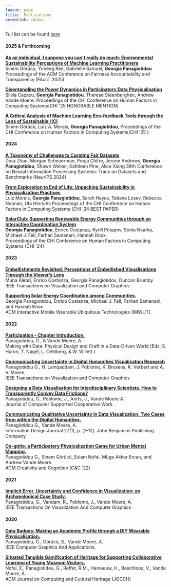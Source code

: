 ```yaml
---
layout: page
title:  Publications
permalink: /pubs/
---
```


Full list can be found [here](https://kclpure.kcl.ac.uk/portal/en/persons/georgia.panagiotidou/publications/)

#### 2025 & Forthcoming

**[As an individual, I suppose you can't really do much: Environmental Sustainability Perceptions of Machine Learning Practitioners](https://kclpure.kcl.ac.uk/portal/en/publications/as-an-individual-i-suppose-you-cant-really-do-much-environmental-)**  
Sinem Görücü, Yuheng Ren, Gabrielle Samuel, **Georgia Panagiotidou**
Proceedings of the ACM Conference on Fairness Accountability and Transparency (FAccT 2025). 

**[Disentangling the Power Dynamics in Participatory Data Physicalisation](https://kclpure.kcl.ac.uk/portal/en/publications/disentangling-the-power-dynamics-in-participatory-data-physicalis)**  
Silvia Cazacu, **Georgia Panagiotidou**, Therese Steenberghen, Andrew Vande Moere.
Proceedings of the CHI Conference on Human Factors in Computing Systems(CHI '25 HONORABLE MENTION)


**[A Critical Analysis of Machine Learning Eco-feedback Tools through the Lens of Sustainable HCI](https://kclpure.kcl.ac.uk/portal/en/publications/a-critical-analysis-of-machine-learning-eco-feedback-tools-throug)**   
Sinem Görücü, Luiz A. Morais, **Georgia Panagiotidou**,
Proceedings of the CHI Conference on Human Factors in Computing Systems(CHI '25 )

#### 2024

**[A Taxonomy of Challenges to Curating Fair Datasets](https://kclpure.kcl.ac.uk/portal/en/publications/a-taxonomy-of-challenges-to-curating-fair-datasets)**   
Dora Zhao, Morgan Scheuerman, Pooja Chitre, Jerone Andrews, **Georgia Panagiotidou**, Shawn Walker, Kathleen Pine, Alice Xiang
38th Conference on Neural Information Processing Systems: Track on Datasets and Benchmarks (NeurIPS 2024)

**[From Exploration to End of Life: Unpacking Sustainability in Physicalization Practices](https://kclpure.kcl.ac.uk/portal/en/publications/from-exploration-to-end-of-life-unpacking-sustainability-in-physi)**   
Luiz Morais, **Georgia Panagiotidou**, Sarah Hayes, Tatiana Losev, Rebecca Noonan, Uta Hinrichs
Proceedings of the CHI Conference on Human Factors in Computing Systems (CHI '24 BEST PAPER)

**[SolarClub: Supporting Renewable Energy Communities through an Interactive Coordination System](https://kclpure.kcl.ac.uk/portal/en/publications/solarclub-supporting-renewable-energy-communities-through-an-inte)**   
**Georgia Panagiotidou**, Enrico Costanza, Kyrill Potapov, Sonia Nkatha, Michael J. Fell, Farhan Samanani, Hannah Knox  
Proceedings of the CHI Conference on Human Factors in Computing Systems (CHI '24)

#### 2023

**[Embellishments Revisited: Perceptions of Embellished Visualisations Through the Viewer’s Lens](https://ieeexplore.ieee.org/abstract/document/10294261)**   
Muna Alebri, Enrico Costanza, Georgia Panagiotidou, Duncan Brumby  
IEEE Transactions on Visualization and Computer Graphics

**[Supporting Solar Energy Coordination among Communities](https://dl.acm.org/doi/abs/10.1145/3596243).**   
Georgia Panagiotidou, Enrico Costanza, Michael J. Fell, Farhan Samanani, and Hannah Knox   
ACM Interactive Mobile Wearable Ubiquitous Technologies (IMWUT).

#### 2022
**[Participation - Chapter Introduction.]()**  
Panagiotidou, G., & Vande Moere, A.  
Making with Data: Physical Design and Craft in a Data-Driven World (Eds: S. Huron, T. Nagel, L. Oehlberg, & W. Willett )

**[Communicating Uncertainty in Digital Humanities Visualization Research]()**  
Panagiotidou G., H. Lamqaddam, J. Poblome, K. Brosens, K. Verbert and A. V. Moere,  
IEEE Transactions on Visualization and Computer Graphics

**[Designing a Data Visualisation for Interdisciplinary Scientists. How to Transparently Convey Data Frictions?]()**  
Panagiotidou, G., Poblome, J., Aerts, J., Vande Moere A.  
Journal of Computer Supported Cooperative Work. 

**[Communicating Qualitative Uncertainty in Data Visualization: Two Cases from within the Digital Humanities.]()**   
Panagiotidou G., Vande Moere, A.   
Information Design Journal 27(1), p. [1–12]. John Benjamins Publishing Company 

**[Co-gnito: a Participatory Physicalization Game for Urban Mental Mapping.]()**  
Panagiotidou G., Sinem Görücü, Eslam Nofal, Müge Akkar Ercan, and Andrew Vande Moere.   
ACM Creativity and Cognition (C&C '22)

#### 2021

**[Implicit Error, Uncertainty and Confidence in Visualization: an Archaeological Case Study.]()**  
Panagiotidou, G., Vandam, R., Poblome, J., Vande Moere, A.  
IEEE Transactions On Visualization And Computer Graphics


#### 2020

**[Data Badges: Making an Academic Profile through a DIY Wearable Physicalisation.]()**  
Panagiotidou, G., Görücü, S., Vande Moere, A.  
IEEE Computer Graphics And Applications.

**[Situated Tangible Gamification of Heritage for Supporting Collaborative Learning of Young Museum Visitors.]()**  
Nofal, E., Panagiotidou, G., Reffat, R.M., Hameeuw, H., Boschloos, V., Vande Moere, A.   
ACM Journal on Computing and Cultural Heritage (JOCCH) 
